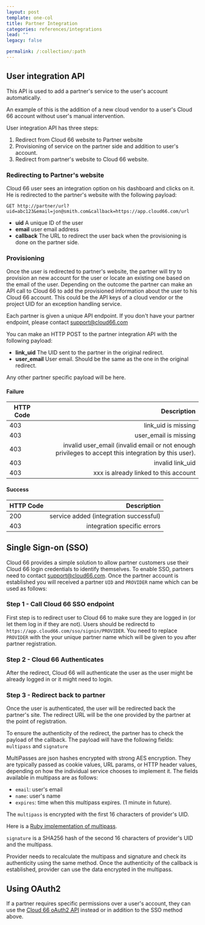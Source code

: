 ```yaml
---
layout: post
template: one-col
title: Partner Integration
categories: references/integrations
lead: ""
legacy: false

permalink: /:collection/:path
---
```



## User integration API

This API is used to add a partner's service to the user's account automatically.

An example of this is the addition of a new cloud vendor to a user's Cloud 66 account without user's manual intervention.

User integration API has three steps:

1. Redirect from Cloud 66 website to Partner website
2. Provisioning of service on the partner side and addition to user's account.
3. Redirect from partner's website to Cloud 66 website.


### Redirecting to Partner's website

Cloud 66 user sees an integration option on his dashboard and clicks on it. He is redirected to the partner's website with the following payload:

```
GET http://partner/url?uid=abc123&email=jon@smith.com&callback=https://app.cloud66.com/url
```

- **uid**       A unique ID of the user
- **email**     user email address
- **callback**  The URL to redirect the user back when the provisioning is done on the partner side.


### Provisioning

Once the user is redirected to partner's website, the partner will try to provision an new account for the user or locate an existing one based on the email of the user. Depending on the outcome the partner can make an API call to Cloud 66 to add the provisioned information about the user to his Cloud 66 account. This could be the API keys of a cloud vendor or the project UID for an exception handling service.

Each partner is given a unique API endpoint. If you don't have your partner endpoint, please contact [support@cloud66.com](mailto:support@cloud66.com)

You can make an HTTP POST to the partner integration API with the following payload:

- **link_uid** The UID sent to the partner in the original redirect.
- **user_email** User email. Should be the same as the one in the original redirect.

Any other partner specific payload will be here.


#### Failure

| HTTP Code        |  Description |
| ------------- | -----:|
| 403      |  link_uid is missing |
| 403      |  user_email is missing |
| 403      |  invalid user_email (invalid email or not enough privileges to accept this integration by this user). |
| 403      |  invalid link_uid |
| 403      |  xxx is already linked to this account |

#### Success
| HTTP Code        |  Description |
| ------------- | -----:|
| 200      |  service added (integration successful) |
| 403      |  integration specific errors |


## Single Sign-on (SSO)

Cloud 66 provides a simple solution to allow partner customers use their Cloud 66 login credentials to identify themselves. To enable SSO, partners need to contact [support@cloud66.com](mailto:support@cloud66.com). Once the partner account is established you will received a partner `UID` and `PROVIDER` name which can be used as follows:


### Step 1 - Call Cloud 66 SSO endpoint

First step is to redirect user to Cloud 66 to make sure they are logged in (or let them log in if they are not). Users should be redirectd to `https://app.cloud66.com/sso/signin/PROVIDER`. You need to replace `PROVIDER` with the your unique partner name which will be given to you after partner registration.


### Step 2 - Cloud 66 Authenticates

After the redirect, Cloud 66 will authenticate the user as the user might be already logged in or it might need to login. 


### Step 3 - Redirect back to partner

Once the user is authenticated, the user will be redirected back the partner's site. The redirect URL will be the one provided by the partner at the point of registration.

To ensure the authenticity of the redirect, the partner has to check the payload of the callback. The payload will have the following fields: `multipass` and `signature`

MultiPasses are json hashes encrypted with strong AES encryption.  They are typically
passed as cookie values, URL params, or HTTP header values, depending on how
the individual service chooses to implement it. The fields available in multipass are as follows:

- `email`: user's email
- `name`: user's name
- `expires`: time when this multipass expires. (1 minute in future).

The `multipass` is encrypted with the first 16 characters of provider's UID.

Here is a [Ruby implementation of multipass](https://github.com/entp/multipass).

`signature` is a SHA256 hash of the second 16 characters of provider's UID and the multipass. 

Provider needs to recalculate the multipass and signature and check its authenticity using the same method. Once the authenticity of the callback is established, provider can use the data encrypted in the multipass.


## Using OAuth2

If a partner requires specific permissions over a user's account, they can use the [Cloud 66 oAuth2 API](http://developers.cloud66.com/) instead or in addition to the SSO method above.


